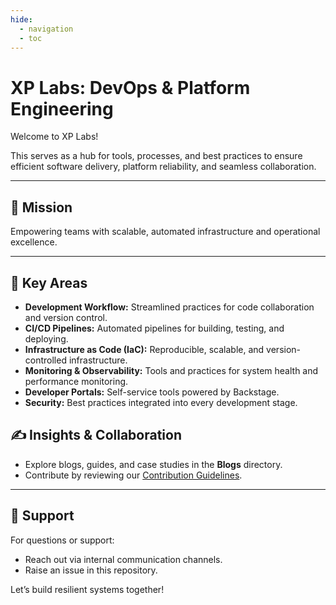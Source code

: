 ```yaml
---
hide:
  - navigation
  - toc
---
```

# XP Labs: DevOps & Platform Engineering

Welcome to XP Labs!

This serves as a hub for tools, processes, and best practices to ensure efficient software delivery, platform reliability, and seamless collaboration.

---

## 🚀 Mission
Empowering teams with scalable, automated infrastructure and operational excellence.

---

## 📖 Key Areas

- **Development Workflow:** Streamlined practices for code collaboration and version control.
- **CI/CD Pipelines:** Automated pipelines for building, testing, and deploying.
- **Infrastructure as Code (IaC):** Reproducible, scalable, and version-controlled infrastructure.
- **Monitoring & Observability:** Tools and practices for system health and performance monitoring.
- **Developer Portals:** Self-service tools powered by Backstage.
- **Security:** Best practices integrated into every development stage.

## ✍️ Insights & Collaboration

- Explore blogs, guides, and case studies in the **Blogs** directory.
- Contribute by reviewing our [Contribution Guidelines](./contributing.md).

---

## 🤝 Support

For questions or support:
- Reach out via internal communication channels.
- Raise an issue in this repository.

Let’s build resilient systems together!
